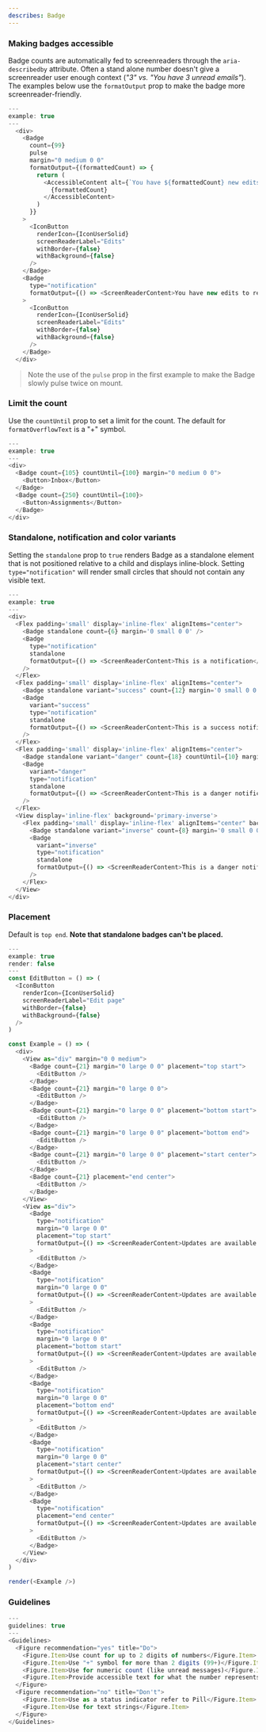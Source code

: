 ```yaml
---
describes: Badge
---
```


### Making badges accessible

Badge counts are automatically fed to screenreaders through the `aria-describedby`
attribute. Often a stand alone number doesn't give a screenreader user enough context (_"3" vs. "You have 3 unread emails"_).
The examples below use the `formatOutput` prop to make the badge more screenreader-friendly.

```js
---
example: true
---
  <div>
    <Badge
      count={99}
      pulse
      margin="0 medium 0 0"
      formatOutput={(formattedCount) => {
        return (
          <AccessibleContent alt={`You have ${formattedCount} new edits to review`}>
            {formattedCount}
          </AccessibleContent>
        )
      }}
    >
      <IconButton
        renderIcon={IconUserSolid}
        screenReaderLabel="Edits"
        withBorder={false}
        withBackground={false}
      />
    </Badge>
    <Badge
      type="notification"
      formatOutput={() => <ScreenReaderContent>You have new edits to review</ScreenReaderContent>}
    >
      <IconButton
        renderIcon={IconUserSolid}
        screenReaderLabel="Edits"
        withBorder={false}
        withBackground={false}
      />
    </Badge>
  </div>
```

> Note the use of the `pulse` prop in the first example to make the Badge slowly pulse twice on mount.

### Limit the count

Use the `countUntil` prop to set a limit for the count. The default for `formatOverflowText` is a "+" symbol.

```js
---
example: true
---
<div>
  <Badge count={105} countUntil={100} margin="0 medium 0 0">
    <Button>Inbox</Button>
  </Badge>
  <Badge count={250} countUntil={100}>
    <Button>Assignments</Button>
  </Badge>
</div>
```

### Standalone, notification and color variants

Setting the `standalone` prop to `true` renders Badge as a standalone
element that is not positioned relative to a child and displays inline-block.
Setting `type="notification"` will render small circles that should not contain any visible text.

```js
---
example: true
---
<div>
  <Flex padding='small' display='inline-flex' alignItems="center">
    <Badge standalone count={6} margin='0 small 0 0' />
    <Badge
      type="notification"
      standalone
      formatOutput={() => <ScreenReaderContent>This is a notification</ScreenReaderContent>}
    />
  </Flex>
  <Flex padding='small' display='inline-flex' alignItems="center">
    <Badge standalone variant="success" count={12} margin='0 small 0 0' />
    <Badge
      variant="success"
      type="notification"
      standalone
      formatOutput={() => <ScreenReaderContent>This is a success notification</ScreenReaderContent>}
    />
  </Flex>
  <Flex padding='small' display='inline-flex' alignItems="center">
    <Badge standalone variant="danger" count={18} countUntil={10} margin='0 small 0 0' />
    <Badge
      variant="danger"
      type="notification"
      standalone
      formatOutput={() => <ScreenReaderContent>This is a danger notification</ScreenReaderContent>}
    />
  </Flex>
  <View display='inline-flex' background='primary-inverse'>
    <Flex padding='small' display='inline-flex' alignItems="center" background='primary-inverse'>
      <Badge standalone variant="inverse" count={8} margin='0 small 0 0' />
      <Badge
        variant="inverse"
        type="notification"
        standalone
        formatOutput={() => <ScreenReaderContent>This is a danger notification</ScreenReaderContent>}
      />
    </Flex>
  </View>
</div>
```

### Placement

Default is `top end`. **Note that standalone badges can't be placed.**

```js
---
example: true
render: false
---
const EditButton = () => (
  <IconButton
    renderIcon={IconUserSolid}
    screenReaderLabel="Edit page"
    withBorder={false}
    withBackground={false}
  />
)

const Example = () => (
  <div>
    <View as="div" margin="0 0 medium">
      <Badge count={21} margin="0 large 0 0" placement="top start">
        <EditButton />
      </Badge>
      <Badge count={21} margin="0 large 0 0">
        <EditButton />
      </Badge>
      <Badge count={21} margin="0 large 0 0" placement="bottom start">
        <EditButton />
      </Badge>
      <Badge count={21} margin="0 large 0 0" placement="bottom end">
        <EditButton />
      </Badge>
      <Badge count={21} margin="0 large 0 0" placement="start center">
        <EditButton />
      </Badge>
      <Badge count={21} placement="end center">
        <EditButton />
      </Badge>
    </View>
    <View as="div">
      <Badge
        type="notification"
        margin="0 large 0 0"
        placement="top start"
        formatOutput={() => <ScreenReaderContent>Updates are available for your account</ScreenReaderContent>}
      >
        <EditButton />
      </Badge>
      <Badge
        type="notification"
        margin="0 large 0 0"
        formatOutput={() => <ScreenReaderContent>Updates are available for your account</ScreenReaderContent>}
      >
        <EditButton />
      </Badge>
      <Badge
        type="notification"
        margin="0 large 0 0"
        placement="bottom start"
        formatOutput={() => <ScreenReaderContent>Updates are available for your account</ScreenReaderContent>}
      >
        <EditButton />
      </Badge>
      <Badge
        type="notification"
        margin="0 large 0 0"
        placement="bottom end"
        formatOutput={() => <ScreenReaderContent>Updates are available for your account</ScreenReaderContent>}
      >
        <EditButton />
      </Badge>
      <Badge
        type="notification"
        margin="0 large 0 0"
        placement="start center"
        formatOutput={() => <ScreenReaderContent>Updates are available for your account</ScreenReaderContent>}
      >
        <EditButton />
      </Badge>
      <Badge
        type="notification"
        placement="end center"
        formatOutput={() => <ScreenReaderContent>Updates are available for your account</ScreenReaderContent>}
      >
        <EditButton />
      </Badge>
    </View>
  </div>
)

render(<Example />)
```

### Guidelines

```js
---
guidelines: true
---
<Guidelines>
  <Figure recommendation="yes" title="Do">
    <Figure.Item>Use count for up to 2 digits of numbers</Figure.Item>
    <Figure.Item>Use "+" symbol for more than 2 digits (99+)</Figure.Item>
    <Figure.Item>Use for numeric count (like unread messages)</Figure.Item>
    <Figure.Item>Provide accessible text for what the number represents</Figure.Item>
  </Figure>
  <Figure recommendation="no" title="Don't">
    <Figure.Item>Use as a status indicator refer to Pill</Figure.Item>
    <Figure.Item>Use for text strings</Figure.Item>
  </Figure>
</Guidelines>
```
